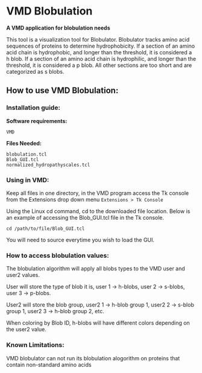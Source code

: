 # VMD Blobulation

**A VMD application for blobulation needs**

This tool is a visualization tool for Blobulator. Blobulator tracks amino 
acid sequences of proteins to determine hydrophobicity. If a section of an 
amino acid chain is hydrophobic, and longer than the
threshold, it is considered a h blob. If a section of
an amino acid chain is hydrophilic, and longer than the 
threshold, it is considered a p blob. All other sections are too short and
are categorized as s blobs.  

## How to use VMD Blobulation:

### Installation guide:

**Software requirements:** 

```VMD```

**Files Needed:**

``` 
blobulation.tcl
Blob_GUI.tcl
normalized_hydropathyscales.tcl
```

### Using in VMD:

Keep all files in one directory, in the VMD program access the Tk console
from the Extensions drop down menu 
`Extensions > Tk Console`

Using the Linux cd command, cd to the downloaded file location.
Below is an example of accessing the Blob_GUI.tcl file in the Tk console. 

``` cd /path/to/file/Blob_GUI.tcl ``` 

You will need to source everytime you wish to load the GUI.

### How to access blobulation values: 

The blobulation algorithm will apply all blobs types to the VMD user and user2 values.

User will store the type of blob it is, user 1 -> h-blobs, user 2 -> s-blobs, user 3 -> p-blobs.

User2 will store the blob group, user2 1 -> h-blob group 1, user2 2 -> s-blob group 1, user2 3 -> h-blob group 2, etc.

When coloring by Blob ID, h-blobs will have different colors depending on the user2 value.    

### Known Limitations:

VMD blobulator can not run its blobulation alogorithm on proteins that contain
non-standard amino acids
